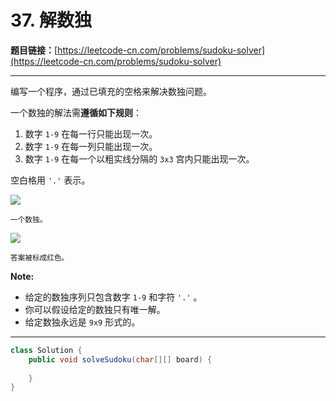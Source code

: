 # 37. 解数独

**题目链接：**[https://leetcode-cn.com/problems/sudoku-solver](https://leetcode-cn.com/problems/sudoku-solver)

---

<div class="content__1Y2H">
 <div class="notranslate">
  <p>编写一个程序，通过已填充的空格来解决数独问题。</p> 
  <p>一个数独的解法需<strong>遵循如下规则</strong>：</p> 
  <ol> 
   <li>数字&nbsp;<code>1-9</code>&nbsp;在每一行只能出现一次。</li> 
   <li>数字&nbsp;<code>1-9</code>&nbsp;在每一列只能出现一次。</li> 
   <li>数字&nbsp;<code>1-9</code>&nbsp;在每一个以粗实线分隔的&nbsp;<code>3x3</code>&nbsp;宫内只能出现一次。</li> 
  </ol> 
  <p>空白格用&nbsp;<code>'.'</code>&nbsp;表示。</p> 
  <p><img src="/wikipedia/commons/thumb/f/ff/Sudoku-by-L2G-20050714.svg/250px-Sudoku-by-L2G-20050714.svg.png"></p> 
  <p><small>一个数独。</small></p> 
  <p><img src="/wikipedia/commons/thumb/3/31/Sudoku-by-L2G-20050714_solution.svg/250px-Sudoku-by-L2G-20050714_solution.svg.png"></p> 
  <p><small>答案被标成红色。</small></p> 
  <p><strong>Note:</strong></p> 
  <ul> 
   <li>给定的数独序列只包含数字&nbsp;<code>1-9</code>&nbsp;和字符&nbsp;<code>'.'</code>&nbsp;。</li> 
   <li>你可以假设给定的数独只有唯一解。</li> 
   <li>给定数独永远是&nbsp;<code>9x9</code>&nbsp;形式的。</li> 
  </ul> 
 </div>
</div>

---

```java
class Solution {
    public void solveSudoku(char[][] board) {
        
    }
}
```